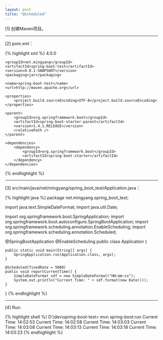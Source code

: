 ```yaml
---
layout: post
title: "@Scheduled"
---
```


[1] 创建Maven项目。

---

[2] pom.xml：

{% highlight xml %}
<project xmlns="http://maven.apache.org/POM/4.0.0" xmlns:xsi="http://www.w3.org/2001/XMLSchema-instance"
    xsi:schemaLocation="http://maven.apache.org/POM/4.0.0 http://maven.apache.org/xsd/maven-4.0.0.xsd">
    <modelVersion>4.0.0</modelVersion>

    <groupId>net.mingyang</groupId>
    <artifactId>spring-boot-test</artifactId>
    <version>0.0.1-SNAPSHOT</version>
    <packaging>jar</packaging>

    <name>spring-boot-test</name>
    <url>http://maven.apache.org</url>

    <properties>
        <project.build.sourceEncoding>UTF-8</project.build.sourceEncoding>
    </properties>

    <parent>
        <groupId>org.springframework.boot</groupId>
        <artifactId>spring-boot-starter-parent</artifactId>
        <version>1.4.1.RELEASE</version>
        <relativePath />
    </parent>

    <dependencies>
        <dependency>
            <groupId>org.springframework.boot</groupId>
            <artifactId>spring-boot-starter</artifactId>
        </dependency>
    </dependencies>
</project>
{% endhighlight %}

---

[3] src/main/java/net/mingyang/spring_boot_test/Application.java：

{% highlight java %}
package net.mingyang.spring_boot_test;

import java.text.SimpleDateFormat;
import java.util.Date;

import org.springframework.boot.SpringApplication;
import org.springframework.boot.autoconfigure.SpringBootApplication;
import org.springframework.scheduling.annotation.EnableScheduling;
import org.springframework.scheduling.annotation.Scheduled;

@SpringBootApplication
@EnableScheduling
public class Application {
    
    public static void main(String[] args) {
        SpringApplication.run(Application.class, args);
    }
    
    @Scheduled(fixedRate = 5000)
    public void reportCurrentTime() {
        SimpleDateFormat sdf = new SimpleDateFormat("HH:mm:ss");
        System.out.println("Current Time: " + sdf.format(new Date()));
    }
}
{% endhighlight %}

---

[4] Run:

{% highlight shell %}
D:\dev\spring-boot-test> mvn spring-boot:run
Current Time: 14:02:53
Current Time: 14:02:58
Current Time: 14:03:03
Current Time: 14:03:08
Current Time: 14:03:13
Current Time: 14:03:18
Current Time: 14:03:23
{% endhighlight %}